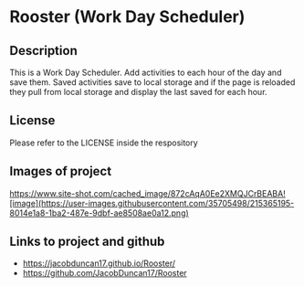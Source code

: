 # Rooster (Work Day Scheduler)

## Description
This is a Work Day Scheduler. Add activities to each hour of the day and save them. Saved activities save to local storage and if the page is reloaded they pull from local storage and display the last saved for each hour.
## License
Please refer to the LICENSE inside the respository

## Images of project
https://www.site-shot.com/cached_image/872cAqA0Ee2XMQJCrBEABA![image](https://user-images.githubusercontent.com/35705498/215365195-8014e1a8-1ba2-487e-9dbf-ae8508ae0a12.png)


## Links to project and github
* https://jacobduncan17.github.io/Rooster/
* https://github.com/JacobDuncan17/Rooster
